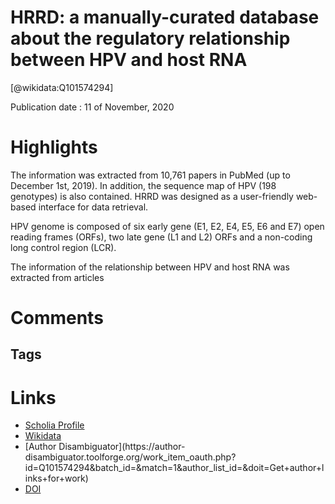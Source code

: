 
HRRD: a manually-curated database about the regulatory relationship between HPV and host RNA
============================================================================================
  
  [@wikidata:Q101574294]  
  
Publication date : 11 of November, 2020  

# Highlights

The information was extracted from 10,761 papers in PubMed (up to December 1st, 2019). In addition, the sequence map of HPV (198 genotypes) is also contained. HRRD was designed as a user-friendly web-based interface for data retrieval.

HPV genome is composed of six early gene (E1, E2, E4, E5, E6 and E7) open reading frames (ORFs), two late gene (L1 and L2) ORFs and a non-coding long control region (LCR). 

The information of the relationship between HPV and host RNA was extracted from articles
# Comments

## Tags

# Links
  
 * [Scholia Profile](https://scholia.toolforge.org/work/Q101574294)  
 * [Wikidata](https://www.wikidata.org/wiki/Q101574294)  
 * [Author Disambiguator](https://author-
disambiguator.toolforge.org/work_item_oauth.php?id=Q101574294&batch_id=&match=1&author_list_id=&doit=Get+author+links+for+work)  
 * [DOI](https://doi.org/10.1038/S41598-020-76719-6)  
